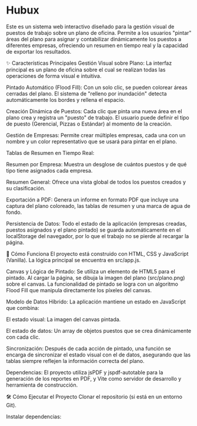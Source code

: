 ﻿# Hubux


Este es un sistema web interactivo diseñado para la gestión visual de puestos de trabajo sobre un plano de oficina. Permite a los usuarios "pintar" áreas del plano para asignar y contabilizar dinámicamente los puestos a diferentes empresas, ofreciendo un resumen en tiempo real y la capacidad de exportar los resultados.

✨ Características Principales
Gestión Visual sobre Plano: La interfaz principal es un plano de oficina sobre el cual se realizan todas las operaciones de forma visual e intuitiva.

Pintado Automático (Flood Fill): Con un solo clic, se pueden colorear áreas cerradas del plano. El sistema de "relleno por inundación" detecta automáticamente los bordes y rellena el espacio.

Creación Dinámica de Puestos: Cada clic que pinta una nueva área en el plano crea y registra un "puesto" de trabajo. El usuario puede definir el tipo de puesto (Gerencial, Pizzas o Estándar) al momento de la creación.

Gestión de Empresas: Permite crear múltiples empresas, cada una con un nombre y un color representativo que se usará para pintar en el plano.

Tablas de Resumen en Tiempo Real:

Resumen por Empresa: Muestra un desglose de cuántos puestos y de qué tipo tiene asignados cada empresa.

Resumen General: Ofrece una vista global de todos los puestos creados y su clasificación.

Exportación a PDF: Genera un informe en formato PDF que incluye una captura del plano coloreado, las tablas de resumen y una marca de agua de fondo.

Persistencia de Datos: Todo el estado de la aplicación (empresas creadas, puestos asignados y el plano pintado) se guarda automáticamente en el localStorage del navegador, por lo que el trabajo no se pierde al recargar la página.

🚀 Cómo Funciona
El proyecto está construido con HTML, CSS y JavaScript (Vanilla). La lógica principal se encuentra en src/app.js.

Canvas y Lógica de Pintado: Se utiliza un elemento <canvas> de HTML5 para el pintado. Al cargar la página, se dibuja la imagen del plano (src/plano.png) sobre el canvas. La funcionalidad de pintado se logra con un algoritmo Flood Fill que manipula directamente los píxeles del canvas.

Modelo de Datos Híbrido: La aplicación mantiene un estado en JavaScript que combina:

El estado visual: La imagen del canvas pintada.

El estado de datos: Un array de objetos puestos que se crea dinámicamente con cada clic.

Sincronización: Después de cada acción de pintado, una función se encarga de sincronizar el estado visual con el de datos, asegurando que las tablas siempre reflejen la información correcta del plano.

Dependencias: El proyecto utiliza jsPDF y jspdf-autotable para la generación de los reportes en PDF, y Vite como servidor de desarrollo y herramienta de construcción.

🛠️ Cómo Ejecutar el Proyecto
Clonar el repositorio (si está en un entorno Git).

Instalar dependencias:
